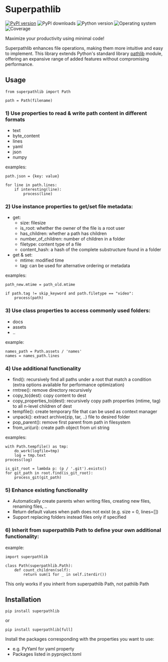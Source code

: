 # Superpathlib
[![PyPI version](https://badge.fury.io/py/superpathlib.svg)](https://badge.fury.io/py/superpathlib)
![PyPI downloads](https://img.shields.io/pypi/dm/superpathlib)
![Python version](https://img.shields.io/badge/python-3.10+-brightgreen)
![Operating system](https://img.shields.io/badge/os-linux%20%7c%20macOS-brightgreen)
![Coverage](https://img.shields.io/badge/coverage-100%25-brightgreen)

Maximize your productivity using minimal code!

Superpathlib enhances file operations, making them more intuitive and easy to implement.
This library extends Python's standard library [pathlib](https://docs.python.org/3/library/pathlib.html) module, offering an expansive range of added features without compromising performance.

## Usage

```shell
from superpathlib import Path

path = Path(filename)
```

### 1) Use properties to read & write path content in different formats
* text
* byte_content
* lines
* yaml
* json
* numpy

examples:

```shell
path.json = {key: value}

for line in path.lines:
    if interesting(line):
        process(line)
```
### 2) Use instance properties to get/set file metadata:
* get:
    * size: filesize
    * is_root: whether the owner of the file is a root user
    * has_children: whether a path has children
    * number_of_children: number of children in a folder
    * filetype: content type of a file
    * content_hash: a hash of the complete substructure found in a folder
* get & set:
    * mtime: modified time
    * tag: can be used for alternative ordering or metadata

examples:

```shell
path_new.mtime = path_old.mtime

if path.tag != skip_keyword and path.filetype == "video":
    process(path)
```
### 3) Use class properties to access commonly used folders:
* docs
* assets
* ..

example:

```shell
names_path = Path.assets / 'names'
names = names_path.lines
```
### 4) Use additional functionality
* find(): recursively find all paths under a root that match a condition (extra options available for performance optimization)
* rmtree(): remove directory recursively
* copy_to(dest): copy content to dest
* copy_properties_to(dest): recursively copy path properties (mtime, tag) to all n-level children of dest
* tempfile(): create temporary file that can be used as context manager
* unpack(): extract archive(zip, tar, ..) file to desired folder
* pop_parent(): remove first parent from path in filesystem
* from_uri(uri): create path object from uri string

examples:

```shell
with Path.tempfile() as tmp:
    do_work(logfile=tmp)
    log = tmp.text
process(log)

is_git_root = lambda p: (p / '.git').exists()
for git_path in root.find(is_git_root):
    process_git(git_path)
```
### 5) Enhance existing functionality
* Automatically create parents when writing files, creating new files, renaming files, ..
* Return default values when path does not exist (e.g. size = 0, lines=[])
* Support replacing folders instead files only if specified

### 6) Inherit from superpathlib Path to define your own additional functionality:

example:

```shell
import superpathlib

class Path(superpathlib.Path):
    def count_children(self):
        return sum(1 for _ in self.iterdir())
```

This only works if you inherit from superpathlib Path, not pathlib Path


## Installation

```shell
pip install superpathlib
```
or
```shell
pip install superpathlib[full]
```

Install the packages corresponding with the properties you want to use:
* e.g. PyYaml for yaml property
* Packages listed in pyproject.toml
